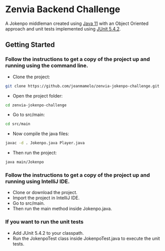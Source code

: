 # Zenvia Backend Challenge
 
 A Jokenpo middleman created using [Java 11](https://www.oracle.com/br/java/technologies/javase-jdk11-downloads.html) with an Object Oriented approach and unit tests implemented using [JUnit 5.4.2](https://junit.org/junit5/).

## Getting Started

### Follow the instructions to get a copy of the project up and running using the command line.

- Clone the project:

 ```sh
 git clone https://github.com/jeanmamelo/zenvia-jokenpo-challenge.git
 ```

- Open the project folder:

 ```sh
 cd zenvia-jokenpo-challenge
 ```

- Go to src/main:

```sh
cd src/main
```

- Now compile the java files:

 ```sh
 javac -d . Jokenpo.java Player.java
 ```

- Then run the project:

 ```sh
 java main/Jokenpo
 ```

### Follow the instructions to get a copy of the project up and running using IntelliJ IDE.

- Clone or download the project.
- Import the project in IntelliJ IDE.
- Go to src/main.
- Then run the main method inside Jokenpo.java.

### If you want to run the unit tests
- Add JUnit 5.4.2 to your classpath.
- Run the JokenpoTest class inside JokenpoTest.java to execute the unit tests.